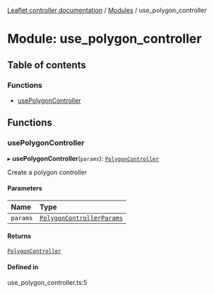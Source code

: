 [Leaflet controller documentation](../README.md) / [Modules](../modules.md) / use\_polygon\_controller

# Module: use\_polygon\_controller

## Table of contents

### Functions

- [usePolygonController](use_polygon_controller.md#usepolygoncontroller)

## Functions

### usePolygonController

▸ **usePolygonController**(`params`): [`PolygonController`](../interfaces/interfaces.PolygonController.md)

Create a polygon controller

#### Parameters

| Name | Type |
| :------ | :------ |
| `params` | [`PolygonControllerParams`](../interfaces/interfaces.PolygonControllerParams.md) |

#### Returns

[`PolygonController`](../interfaces/interfaces.PolygonController.md)

#### Defined in

use_polygon_controller.ts:5
